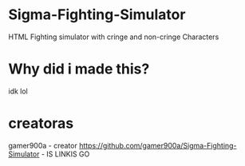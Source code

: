 # Sigma-Fighting-Simulator
HTML Fighting simulator with cringe and non-cringe Characters
# Why did i made this?
idk lol
# creatoras
gamer900a - creator
https://github.com/gamer900a/Sigma-Fighting-Simulator - IS LINKIS GO
